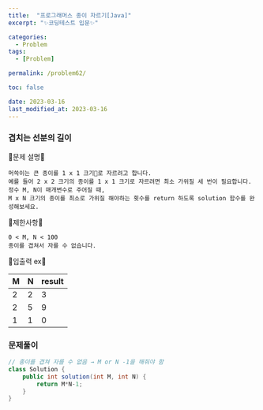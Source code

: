 ```yaml
---
title:  "프로그래머스 종이 자르기[Java]"
excerpt: "✨코딩테스트 입문✨"

categories:
  - Problem
tags:
  - [Problem]

permalink: /problem62/

toc: false

date: 2023-03-16
last_modified_at: 2023-03-16
---
```

### 겹치는 선분의 길이

💫문제 설명💫

```
머쓱이는 큰 종이를 1 x 1 크기로 자르려고 합니다. 
예를 들어 2 x 2 크기의 종이를 1 x 1 크기로 자르려면 최소 가위질 세 번이 필요합니다.
정수 M, N이 매개변수로 주어질 때, 
M x N 크기의 종이를 최소로 가위질 해야하는 횟수를 return 하도록 solution 함수를 완성해보세요.
```

💫제한사항💫

```
0 < M, N < 100
종이를 겹쳐서 자를 수 없습니다.
```

💫입출력 ex💫

|M|N|result|
|------|---|---|
|2|2|3|
|2|5|9|
|1|1|0|

### 문제풀이

```java
// 종이를 겹쳐 자를 수 없음 → M or N -1을 해줘야 함
class Solution {
    public int solution(int M, int N) {
        return M*N-1;
    }
}
```

